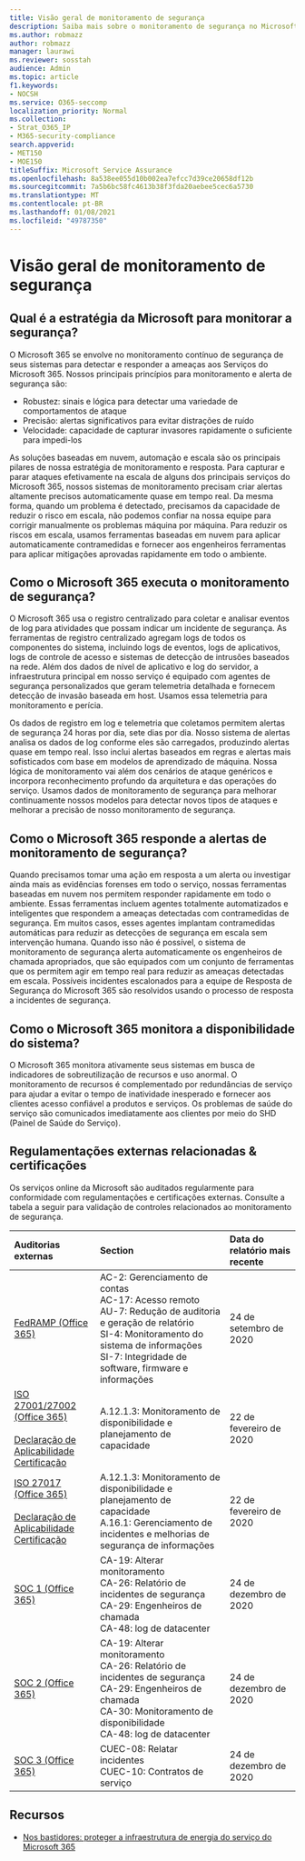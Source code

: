 ```yaml
---
title: Visão geral de monitoramento de segurança
description: Saiba mais sobre o monitoramento de segurança no Microsoft 365
ms.author: robmazz
author: robmazz
manager: laurawi
ms.reviewer: sosstah
audience: Admin
ms.topic: article
f1.keywords:
- NOCSH
ms.service: O365-seccomp
localization_priority: Normal
ms.collection:
- Strat_O365_IP
- M365-security-compliance
search.appverid:
- MET150
- MOE150
titleSuffix: Microsoft Service Assurance
ms.openlocfilehash: 8a538ee055d10b002ea7efcc7d39ce20658df12b
ms.sourcegitcommit: 7a5b6bc58fc4613b38f3fda20aebee5cec6a5730
ms.translationtype: MT
ms.contentlocale: pt-BR
ms.lasthandoff: 01/08/2021
ms.locfileid: "49787350"
---
```

# <a name="security-monitoring-overview"></a>Visão geral de monitoramento de segurança

## <a name="what-is-microsofts-strategy-for-monitoring-security"></a>Qual é a estratégia da Microsoft para monitorar a segurança?

O Microsoft 365 se envolve no monitoramento contínuo de segurança de seus sistemas para detectar e responder a ameaças aos Serviços do Microsoft 365. Nossos principais princípios para monitoramento e alerta de segurança são:

- Robustez: sinais e lógica para detectar uma variedade de comportamentos de ataque
- Precisão: alertas significativos para evitar distrações de ruído
- Velocidade: capacidade de capturar invasores rapidamente o suficiente para impedi-los

As soluções baseadas em nuvem, automação e escala são os principais pilares de nossa estratégia de monitoramento e resposta. Para capturar e parar ataques efetivamente na escala de alguns dos principais serviços do Microsoft 365, nossos sistemas de monitoramento precisam criar alertas altamente precisos automaticamente quase em tempo real. Da mesma forma, quando um problema é detectado, precisamos da capacidade de reduzir o risco em escala, não podemos confiar na nossa equipe para corrigir manualmente os problemas máquina por máquina. Para reduzir os riscos em escala, usamos ferramentas baseadas em nuvem para aplicar automaticamente contramedidas e fornecer aos engenheiros ferramentas para aplicar mitigações aprovadas rapidamente em todo o ambiente.

## <a name="how-does-microsoft-365-perform-security-monitoring"></a>Como o Microsoft 365 executa o monitoramento de segurança?

O Microsoft 365 usa o registro centralizado para coletar e analisar eventos de log para atividades que possam indicar um incidente de segurança. As ferramentas de registro centralizado agregam logs de todos os componentes do sistema, incluindo logs de eventos, logs de aplicativos, logs de controle de acesso e sistemas de detecção de intrusões baseados na rede. Além dos dados de nível de aplicativo e log do servidor, a infraestrutura principal em nosso serviço é equipado com agentes de segurança personalizados que geram telemetria detalhada e fornecem detecção de invasão baseada em host. Usamos essa telemetria para monitoramento e perícia.

Os dados de registro em log e telemetria que coletamos permitem alertas de segurança 24 horas por dia, sete dias por dia. Nosso sistema de alertas analisa os dados de log conforme eles são carregados, produzindo alertas quase em tempo real. Isso inclui alertas baseados em regras e alertas mais sofisticados com base em modelos de aprendizado de máquina. Nossa lógica de monitoramento vai além dos cenários de ataque genéricos e incorpora reconhecimento profundo da arquitetura e das operações do serviço. Usamos dados de monitoramento de segurança para melhorar continuamente nossos modelos para detectar novos tipos de ataques e melhorar a precisão de nosso monitoramento de segurança.

## <a name="how-does-microsoft-365-respond-to-security-monitoring-alerts"></a>Como o Microsoft 365 responde a alertas de monitoramento de segurança?

Quando precisamos tomar uma ação em resposta a um alerta ou investigar ainda mais as evidências forenses em todo o serviço, nossas ferramentas baseadas em nuvem nos permitem responder rapidamente em todo o ambiente. Essas ferramentas incluem agentes totalmente automatizados e inteligentes que respondem a ameaças detectadas com contramedidas de segurança. Em muitos casos, esses agentes implantam contramedidas automáticas para reduzir as detecções de segurança em escala sem intervenção humana. Quando isso não é possível, o sistema de monitoramento de segurança alerta automaticamente os engenheiros de chamada apropriados, que são equipados com um conjunto de ferramentas que os permitem agir em tempo real para reduzir as ameaças detectadas em escala. Possíveis incidentes escalonados para a equipe de Resposta de Segurança do Microsoft 365 são resolvidos usando o processo de resposta a incidentes de segurança.

## <a name="how-does-microsoft-365-monitor-system-availability"></a>Como o Microsoft 365 monitora a disponibilidade do sistema?

O Microsoft 365 monitora ativamente seus sistemas em busca de indicadores de sobreutilização de recursos e uso anormal. O monitoramento de recursos é complementado por redundâncias de serviço para ajudar a evitar o tempo de inatividade inesperado e fornecer aos clientes acesso confiável a produtos e serviços. Os problemas de saúde do serviço são comunicados imediatamente aos clientes por meio do SHD (Painel de Saúde do Serviço).

## <a name="related-external-regulations--certifications"></a>Regulamentações externas relacionadas & certificações

Os serviços online da Microsoft são auditados regularmente para conformidade com regulamentações e certificações externas. Consulte a tabela a seguir para validação de controles relacionados ao monitoramento de segurança.

| **Auditorias externas** | **Section** | **Data do relatório mais recente** |
|:--------|:--------|:------|
| [FedRAMP (Office 365)](https://compliance.microsoft.com/compliancemanager) | AC-2: Gerenciamento de contas <br> AC-17: Acesso remoto <br> AU-7: Redução de auditoria e geração de relatório <br> SI-4: Monitoramento do sistema de informações <br> SI-7: Integridade de software, firmware e informações <br> | 24 de setembro de 2020 |
| [ISO 27001/27002 (Office 365)](https://servicetrust.microsoft.com/ViewPage/MSComplianceGuideV3?command=Download&downloadType=Document&downloadId=d7864d4f-e053-4cc4-a964-fa526d07c3be&tab=7027ead0-3d6b-11e9-b9e1-290b1eb4cdeb&docTab=7027ead0-3d6b-11e9-b9e1-290b1eb4cdeb_ISO_Reports) <br> <br> [Declaração de Aplicabilidade](https://servicetrust.microsoft.com/ViewPage/MSComplianceGuide?command=Download&downloadType=Document&downloadId=8ee1e46b-2ada-4e7b-bb7d-4c55a8cb6fcd&docTab=4ce99610-c9c0-11e7-8c2c-f908a777fa4d_ISO_Reports) <br> [Certificação](https://servicetrust.microsoft.com/ViewPage/MSComplianceGuideV3?command=Download&downloadType=Document&downloadId=70de0999-5451-43a3-9ef4-761e8fbfb1a3&tab=7027ead0-3d6b-11e9-b9e1-290b1eb4cdeb&docTab=7027ead0-3d6b-11e9-b9e1-290b1eb4cdeb_ISO_Reports) | A.12.1.3: Monitoramento de disponibilidade e planejamento de capacidade | 22 de fevereiro de 2020 |
| [ISO 27017 (Office 365)](https://servicetrust.microsoft.com/ViewPage/MSComplianceGuideV3?command=Download&downloadType=Document&downloadId=d7864d4f-e053-4cc4-a964-fa526d07c3be&tab=7027ead0-3d6b-11e9-b9e1-290b1eb4cdeb&docTab=7027ead0-3d6b-11e9-b9e1-290b1eb4cdeb_ISO_Reports) <br><br> [Declaração de Aplicabilidade](https://servicetrust.microsoft.com/ViewPage/MSComplianceGuide?command=Download&downloadType=Document&downloadId=8ee1e46b-2ada-4e7b-bb7d-4c55a8cb6fcd&docTab=4ce99610-c9c0-11e7-8c2c-f908a777fa4d_ISO_Reports) <br> [Certificação](https://servicetrust.microsoft.com/ViewPage/MSComplianceGuideV3?command=Download&downloadType=Document&downloadId=70de0999-5451-43a3-9ef4-761e8fbfb1a3&tab=7027ead0-3d6b-11e9-b9e1-290b1eb4cdeb&docTab=7027ead0-3d6b-11e9-b9e1-290b1eb4cdeb_ISO_Reports) | A.12.1.3: Monitoramento de disponibilidade e planejamento de capacidade <br> A.16.1: Gerenciamento de incidentes e melhorias de segurança de informações | 22 de fevereiro de 2020 |
| [SOC 1 (Office 365)](https://servicetrust.microsoft.com/ViewPage/MSComplianceGuideV3?command=Download&downloadType=Document&downloadId=90df3f9c-3aaf-4dbf-99d0-ca9f2991721b&tab=7027ead0-3d6b-11e9-b9e1-290b1eb4cdeb&docTab=7027ead0-3d6b-11e9-b9e1-290b1eb4cdeb_SOC_%2F_SSAE_16_Reports) | CA-19: Alterar monitoramento <br> CA-26: Relatório de incidentes de segurança <br> CA-29: Engenheiros de chamada <br> CA-48: log de datacenter | 24 de dezembro de 2020 |
| [SOC 2 (Office 365)](https://servicetrust.microsoft.com/ViewPage/MSComplianceGuideV3?command=Download&downloadType=Document&downloadId=a73c1738-7892-42b7-acd3-87b6371c53f6&tab=7027ead0-3d6b-11e9-b9e1-290b1eb4cdeb&docTab=7027ead0-3d6b-11e9-b9e1-290b1eb4cdeb_SOC_%2F_SSAE_16_Reports) | CA-19: Alterar monitoramento <br> CA-26: Relatório de incidentes de segurança <br> CA-29: Engenheiros de chamada <br> CA-30: Monitoramento de disponibilidade <br> CA-48: log de datacenter | 24 de dezembro de 2020 |
| [SOC 3 (Office 365)](https://servicetrust.microsoft.com/ViewPage/MSComplianceGuideV3?command=Download&downloadType=Document&downloadId=274054e5-4968-48d2-bf94-9a8eda5d7a93&tab=7027ead0-3d6b-11e9-b9e1-290b1eb4cdeb&docTab=7027ead0-3d6b-11e9-b9e1-290b1eb4cdeb_SOC_%2F_SSAE_16_Reports) | CUEC-08: Relatar incidentes <br> CUEC-10: Contratos de serviço | 24 de dezembro de 2020 |

## <a name="resources"></a>Recursos

- [Nos bastidores: proteger a infraestrutura de energia do serviço do Microsoft 365](https://download.microsoft.com/download/c/4/5/c45b197e-f0d9-4f40-bd5f-ed8fc7d0cd8c/M365DCSecurityIntro_Whitepaper.pdf)
